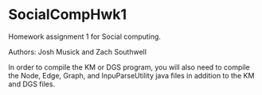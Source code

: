 # SocialCompHwk1
Homework assignment 1 for Social computing.

Authors: Josh Musick and Zach Southwell

In order to compile the KM or DGS program, you will also need to compile the Node, Edge, Graph, and InpuParseUtility java files in addition to the KM and DGS files.